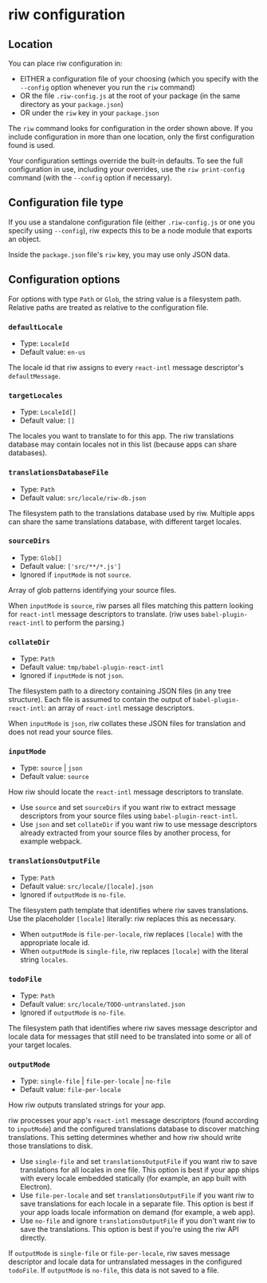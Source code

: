 # riw configuration

## Location

You can place riw configuration in:

- EITHER a configuration file of your choosing (which you specify with the `--config` option whenever you run the `riw` command)
- OR the file `.riw-config.js` at the root of your package (in the same directory as your `package.json`)
- OR under the `riw` key in your `package.json`

The `riw` command looks for configuration in the order shown above. If you include configuration in more than one location, only the first configuration found is used.

Your configuration settings override the built-in defaults. To see the full configuration in use, including your overrides, use the `riw print-config` command (with the `--config` option if necessary).


## Configuration file type

If you use a standalone configuration file (either `.riw-config.js` or one you specify using `--config`), riw expects this to be a node module that exports an object.

Inside the `package.json` file's `riw` key, you may use only JSON data.


## Configuration options

For options with type `Path` or `Glob`, the string value is a filesystem path. Relative paths are treated as relative to the configuration file.

### `defaultLocale`

- Type: `LocaleId`
- Default value: `en-us`

The locale id that riw assigns to every `react-intl` message descriptor's `defaultMessage`.

### `targetLocales`

- Type: `LocaleId[]`
- Default value: `[]`

The locales you want to translate to for this app. The riw translations database may contain locales not in this list (because apps can share databases).

### `translationsDatabaseFile`

- Type: `Path`
- Default value: `src/locale/riw-db.json`

The filesystem path to the translations database used by riw. Multiple apps can share the same translations database, with different target locales.

### `sourceDirs`

- Type: `Glob[]`
- Default value: `['src/**/*.js']`
- Ignored if `inputMode` is not `source`.

Array of glob patterns identifying your source files.

When `inputMode` is `source`, riw parses all files matching this pattern looking for `react-intl` message descriptors to translate. (riw uses `babel-plugin-react-intl` to perform the parsing.)


### `collateDir`

- Type: `Path`
- Default value: `tmp/babel-plugin-react-intl`
- Ignored if `inputMode` is not `json`.

The filesystem path to a directory containing JSON files (in any tree structure). Each file is assumed to contain the output of `babel-plugin-react-intl`: an array of `react-intl` message descriptors.

When `inputMode` is `json`, riw collates these JSON files for translation and does not read your source files.


### `inputMode`

- Type: `source` | `json`
- Default value: `source`

How riw should locate the `react-intl` message descriptors to translate.

- Use `source` and set `sourceDirs` if you want riw to extract message descriptors from your source files using `babel-plugin-react-intl`.
- Use `json` and set `collateDir` if you want riw to use message descriptors already extracted from your source files by another process, for example webpack.

### `translationsOutputFile`

- Type: `Path`
- Default value: `src/locale/[locale].json`
- Ignored if `outputMode` is `no-file`.

The filesystem path template that identifies where riw saves translations. Use the placeholder `[locale]` literally: riw replaces this as necessary.

- When `outputMode` is `file-per-locale`, riw replaces `[locale]` with the appropriate locale id.
- When `outputMode` is `single-file`, riw replaces `[locale]` with the literal string `locales`.


### `todoFile`

- Type: `Path`
- Default value: `src/locale/TODO-untranslated.json`
- Ignored if `outputMode` is `no-file`.

The filesystem path that identifies where riw saves message descriptor and locale data for messages that still need to be translated into some or all of your target locales.


### `outputMode`

- Type: `single-file` | `file-per-locale` | `no-file`
- Default value: `file-per-locale`

How riw outputs translated strings for your app.

riw processes your app's `react-intl` message descriptors (found according to `inputMode`) and the configured translations database to discover matching translations. This setting determines whether and how riw should write those translations to disk.

- Use `single-file` and set `translationsOutputFile` if you want riw to save translations for all locales in one file. This option is best if your app ships with every locale embedded statically (for example, an app built with Electron).
- Use `file-per-locale` and set `translationsOutputFile` if you want riw to save translations for each locale in a separate file. This option is best if your app loads locale information on demand (for example, a web app).
- Use `no-file` and ignore `translationsOutputFile` if you don't want riw to save the translations. This option is best if you're using the riw API directly.

If `outputMode` is `single-file` or `file-per-locale`, riw saves message descriptor and locale data for untranslated messages in the configured `todoFile`. If `outputMode` is `no-file`, this data is not saved to a file.
